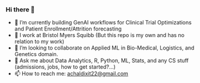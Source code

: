 ### Hi there 👋

- 🔭 I’m currently building GenAI workflows for Clinical Trial Optimizations and Patient Enrollment/Attrition forecasting
- 🌱 I work at Bristol Myers Squibb (But this repo is my own and has no relation to my work)
- 👯 I’m looking to collaborate on Applied ML in Bio-Medical, Logistics, and Genetics domain.
- 💬 Ask me about Data Analytics, R, Python, ML, Stats, and any CS stuff (admissions, jobs, how to get started?...)
- 📫 How to reach me: achaldixit22@gmail.com
